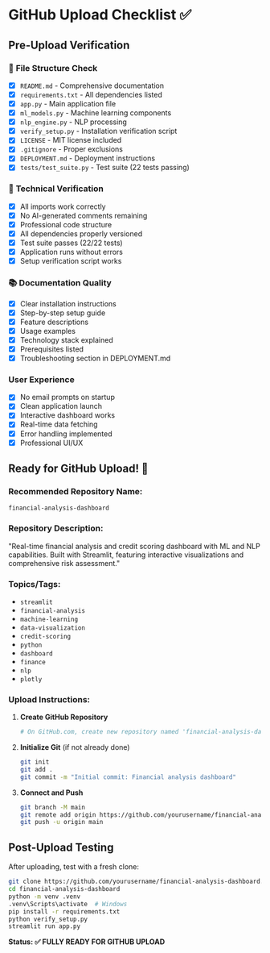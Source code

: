 # GitHub Upload Checklist ✅

## Pre-Upload Verification

### 📁 **File Structure Check**

- [x] `README.md` - Comprehensive documentation
- [x] `requirements.txt` - All dependencies listed
- [x] `app.py` - Main application file
- [x] `ml_models.py` - Machine learning components
- [x] `nlp_engine.py` - NLP processing
- [x] `verify_setup.py` - Installation verification script
- [x] `LICENSE` - MIT license included
- [x] `.gitignore` - Proper exclusions
- [x] `DEPLOYMENT.md` - Deployment instructions
- [x] `tests/test_suite.py` - Test suite (22 tests passing)

### 🔧 **Technical Verification**

- [x] All imports work correctly
- [x] No AI-generated comments remaining
- [x] Professional code structure
- [x] All dependencies properly versioned
- [x] Test suite passes (22/22 tests)
- [x] Application runs without errors
- [x] Setup verification script works

### 📚 **Documentation Quality**

- [x] Clear installation instructions
- [x] Step-by-step setup guide
- [x] Feature descriptions
- [x] Usage examples
- [x] Technology stack explained
- [x] Prerequisites listed
- [x] Troubleshooting section in DEPLOYMENT.md

### **User Experience**

- [x] No email prompts on startup
- [x] Clean application launch
- [x] Interactive dashboard works
- [x] Real-time data fetching
- [x] Error handling implemented
- [x] Professional UI/UX

## Ready for GitHub Upload! 🎉

### **Recommended Repository Name:**

`financial-analysis-dashboard`

### **Repository Description:**

"Real-time financial analysis and credit scoring dashboard with ML and NLP capabilities. Built with Streamlit, featuring interactive visualizations and comprehensive risk assessment."

### **Topics/Tags:**

- `streamlit`
- `financial-analysis`
- `machine-learning`
- `data-visualization`
- `credit-scoring`
- `python`
- `dashboard`
- `finance`
- `nlp`
- `plotly`

### **Upload Instructions:**

1. **Create GitHub Repository**

   ```bash
   # On GitHub.com, create new repository named 'financial-analysis-dashboard'
   ```

2. **Initialize Git** (if not already done)

   ```bash
   git init
   git add .
   git commit -m "Initial commit: Financial analysis dashboard"
   ```

3. **Connect and Push**
   ```bash
   git branch -M main
   git remote add origin https://github.com/yourusername/financial-analysis-dashboard.git
   git push -u origin main
   ```

## Post-Upload Testing

After uploading, test with a fresh clone:

```bash
git clone https://github.com/yourusername/financial-analysis-dashboard.git
cd financial-analysis-dashboard
python -m venv .venv
.venv\Scripts\activate  # Windows
pip install -r requirements.txt
python verify_setup.py
streamlit run app.py
```

**Status: ✅ FULLY READY FOR GITHUB UPLOAD**
